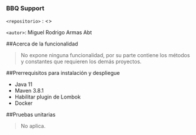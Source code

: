 ### BBQ Support
`<repositorio>` : <>

`<autor>`: Miguel Rodrigo Armas Abt

##Acerca de la funcionalidad
> No expone ninguna funcionalidad, por su parte contiene los métodos y constantes que requieren los demás proyectos.

##Prerrequisitos para instalación y despliegue
* Java 11
* Maven 3.8.1
* Habilitar plugin de Lombok
* Docker

##Pruebas unitarias
> No aplica.